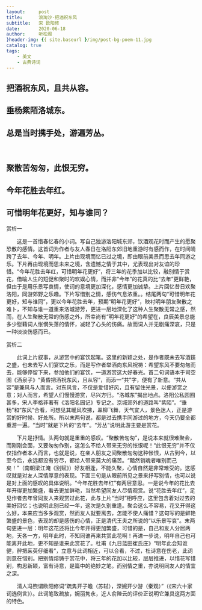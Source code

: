 ```yaml
---
layout:     post
title:      浪淘沙·把酒祝东风
subtitle:   宋 欧阳修
date:       2020-06-18
author:     听松阁
}header-img: {{ site.baseurl }/img/post-bg-poem-11.jpg
catalog: true
tags:
    - 美文
    - 古典诗词
---
```


## 把酒祝东风，且共从容。
## 垂杨紫陌洛城东。
## 总是当时携手处，游遍芳丛。
&nbsp;
## 聚散苦匆匆，此恨无穷。
## 今年花胜去年红。
## 可惜明年花更好，知与谁同？



赏析一

　　这是一首惜春忆春的小词。写自己独游洛阳城东郊，饮酒观花时而产生的愿聚恐散的感情。这首词为作者与友人春日在洛阳东郊旧地重游时有感而作，在时间睛跨了去年、今年、明年。上片由现境而忆已过之境，即由眼前美景而思去年同游之乐。下片再由现境而思未来之境，含遗憾之情于其中，尤表现出对友谊的珍惜。“今年花胜去年红，可惜明年花更好”，将三年的花季加以比较，融别情于赏花，借喻人生的短促和聚时的欢娱心情，而并非“今年”的花真的比“去年”更鲜艳，但由于是用乐景写衷情，使词的意境更加深化，感情更加诚挚。上片回忆昔日欢聚洛阳，同游郊野之乐趣。下片写惜别之情，感伤气息浓重。。结尾两句“可惜明年花更好，知与谁同”，更以今年花胜去年，预期“明年花更好”，映衬明年朋友聚散之难卜，不知与谁一道重来洛城游芳，更进一层地深化了这种人生聚散无常之感，然而，在人生聚散无常的伤感之外，所幸尚有“明年花更好”的希望在，良辰美景总能多少慰藉词人怅惘失落的情怀，减轻了心头的伤痛。故而词人并无剧痛深哀，只是一种淡淡伤感而已。 





赏析二

　　此词上片叙事，从游赏中的宴饮起笔。这里的新颖之处，是作者既未去写酒筳之盛，也未去写人们宴饮之乐，而是写作者举酒向东风祝祷：希望东风不要匆匆而去，能够停留下来，参加他们的宴饮，一道游赏这大好春光。首二句词语本于司空图《酒泉子》“黄昏把酒祝东风，且从容”，而添一“共”字，便有了新意。“共从容”是兼风与人而言。对东风言，不仅是爱惜好风，且有留住光景，以便游赏之意；对人而言，希望人们慢慢游赏，尽兴方归。“洛城东”揭出地点。洛阳公私园囿甚多，宋人李格非著有《洛阳名园记》专记之。京城郊外的道路叫“紫陌”。“垂杨”和“东风”合看，可想见其暖风吹拂，翠柳飞舞，天气宜人，景色迷人，正是游赏的好时候、好处所。所以末两句说，都是过去携手同游过的地方，今天仍要全都重游一遍。“当时”就是下片的“去年”。“芳丛”说明此游主要是赏花。

　　下片是抒情。头两句就是重重的感叹。“聚散苦匆匆”，是说本来就很难聚会，而刚刚会面，又要匆匆作别，这怎么不给人带来无穷的怅恨呢！“此恨无穷”并不仅仅指作者本人而言，也就是说，在亲人朋友之间聚散匆匆这种怅恨，从古到今，以至今后，永远都没有穷尽，都给人带来莫大的痛苦。“黯然销魂者唯别而己矣！”（南朝梁江淹《别赋》）好友相逢，不能久聚，心情自然是非常难受的。这感叹就是对友人深情厚意的表现。下面三句是从眼前所见之景来抒写别情，也可以说是对上面的感叹的具体说明。“今年花胜去年红”有两层意思。一是说今年的花比去年开得更加繁盛，看去更加鲜艳，当然希望同友人尽情观赏。说“花胜去年红”，足见作者去年曾同友人来观赏过此花，此与上片“当时”相呼应，这里包含着对过去的美好回忆；也说明此别已经一年，这次是久别重逢。聚会这么不容易，花又开得这么好，本来应当多多观赏，然而友人就要离去，怎能不使人痛惜？这句写的是鲜艳繁盛的景色，表现的却是感伤的心情，正是清代王夫之所说的“以乐景写哀”。末两句更进一层：明年这花还将比今年开得更加繁盛，可惜的是，自己和友人分居两地，天各一方，明年此时，不知同谁再来共赏此花啊！再进一步说，明年自己也可能离开此地，更不知是谁来此赏花了。杜甫《九日蓝田崔氏庄》“明年此会知谁健，醉把茱萸仔细看”，立意与此词相近，可以合看，不过，杜诗意在伤老，此词则意在惜别。把别情熔铸于赏花中，将三年的花加以比较，层层推进，以惜花写惜别，构思新颖，富有诗意，是篇中的绝妙之笔。而别情之重，亦说明同友人的情宜之深。

　　清人冯煦谓欧阳修词“疏隽开子瞻（苏轼），深婉开少游（秦观）”（《宋六十家词选例言》）。此词笔致疏放，婉丽隽永，近人俞陛云的评价正说明它兼具这两方面的特色。
